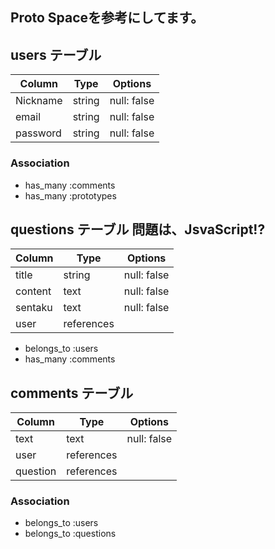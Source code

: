 
## Proto Spaceを参考にしてます。
## users テーブル

| Column     | Type   | Options     |
| ---------- | ------ | ----------- |
| Nickname   | string | null: false |
| email      | string | null: false |
| password   | string | null: false |

### Association

- has_many :comments
- has_many :prototypes

## questions テーブル 問題は、JsvaScript!?

| Column     | Type         | Options     |
| ---------- | ------------ | ----------- |
| title      | string       | null: false |
| content    | text         | null: false |
| sentaku    | text         | null: false |
| user       | references   |             |

- belongs_to :users
- has_many :comments

## comments テーブル

| Column    | Type       | Options     |
| --------- | ---------- | ----------- |
| text      | text       | null: false |
| user      | references |             |
| question  | references |             |

### Association

- belongs_to :users
- belongs_to :questions